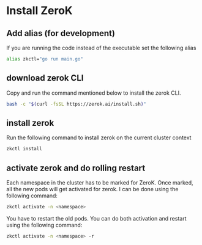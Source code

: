 # Install ZeroK

## Add alias (for development)

If you are running the code instead of the executable set the following alias

``` sh
alias zkctl="go run main.go"
```

## download zerok CLI

Copy and run the command mentioned below to install the zerok CLI.

```sh
bash -c "$(curl -fsSL https://zerok.ai/install.sh)"
```

## install zerok

Run the following command to install zerok on the current cluster context

```sh
zkctl install 
```

## activate zerok and do rolling restart

Each namespace in the cluster has to be marked for ZeroK. Once marked, all the new pods will get activated for zerok. I can be done using the following command:

```sh
zkctl activate -n <namespace>
```

You have to restart the old pods. You can do both activation and restart using the following command:

```sh
zkctl activate -n <namespace> -r
```